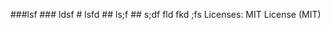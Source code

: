 ###lsf
    ### ldsf
    # lsfd
    ## ls;f
    ## s;df
    fld
    fkd
    ;fs
    Licenses: MIT License (MIT)
    
